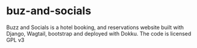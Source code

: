 # buz-and-socials
Buzz and Socials is a hotel booking, and reservations website built with Django, Wagtail, bootstrap and deployed with Dokku. The code is licensed GPL v3
